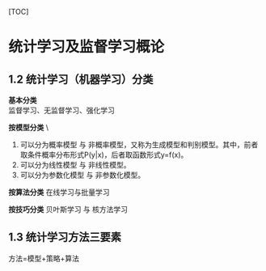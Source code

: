 [TOC]
# 统计学习及监督学习概论
## 1.2 统计学习（机器学习）分类
**基本分类** \
监督学习、无监督学习、强化学习

**按模型分类** \
1. 可以分为概率模型 与 非概率模型，又称为生成模型和判别模型。其中，前者取条件概率分布形式P(y|x)，后者取函数形式y=f(x)。
2. 可以分为线性模型 与 非线性模型。
3. 可以分为参数化模型 与 非参数化模型。

**按算法分类**
在线学习与批量学习

**按技巧分类**
贝叶斯学习 与 核方法学习


## 1.3 统计学习方法三要素
方法=模型+策略+算法





